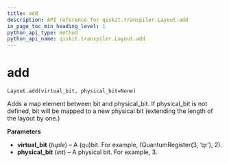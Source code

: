 ```yaml
---
title: add
description: API reference for qiskit.transpiler.Layout.add
in_page_toc_min_heading_level: 1
python_api_type: method
python_api_name: qiskit.transpiler.Layout.add
---
```


# add

<span id="qiskit.transpiler.Layout.add" />

`Layout.add(virtual_bit, physical_bit=None)`

Adds a map element between bit and physical\_bit. If physical\_bit is not defined, bit will be mapped to a new physical bit (extending the length of the layout by one.)

**Parameters**

*   **virtual\_bit** (*tuple*) – A (qu)bit. For example, (QuantumRegister(3, ‘qr’), 2).
*   **physical\_bit** (*int*) – A physical bit. For example, 3.

